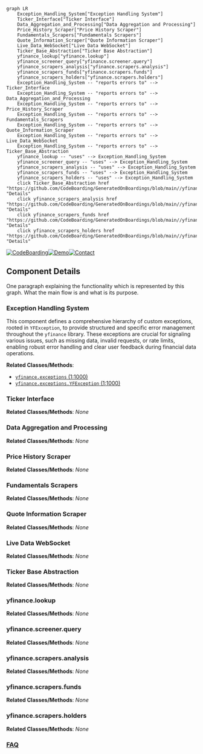 ```mermaid
graph LR
    Exception_Handling_System["Exception Handling System"]
    Ticker_Interface["Ticker Interface"]
    Data_Aggregation_and_Processing["Data Aggregation and Processing"]
    Price_History_Scraper["Price History Scraper"]
    Fundamentals_Scrapers["Fundamentals Scrapers"]
    Quote_Information_Scraper["Quote Information Scraper"]
    Live_Data_WebSocket["Live Data WebSocket"]
    Ticker_Base_Abstraction["Ticker Base Abstraction"]
    yfinance_lookup["yfinance.lookup"]
    yfinance_screener_query["yfinance.screener.query"]
    yfinance_scrapers_analysis["yfinance.scrapers.analysis"]
    yfinance_scrapers_funds["yfinance.scrapers.funds"]
    yfinance_scrapers_holders["yfinance.scrapers.holders"]
    Exception_Handling_System -- "reports errors to" --> Ticker_Interface
    Exception_Handling_System -- "reports errors to" --> Data_Aggregation_and_Processing
    Exception_Handling_System -- "reports errors to" --> Price_History_Scraper
    Exception_Handling_System -- "reports errors to" --> Fundamentals_Scrapers
    Exception_Handling_System -- "reports errors to" --> Quote_Information_Scraper
    Exception_Handling_System -- "reports errors to" --> Live_Data_WebSocket
    Exception_Handling_System -- "reports errors to" --> Ticker_Base_Abstraction
    yfinance_lookup -- "uses" --> Exception_Handling_System
    yfinance_screener_query -- "uses" --> Exception_Handling_System
    yfinance_scrapers_analysis -- "uses" --> Exception_Handling_System
    yfinance_scrapers_funds -- "uses" --> Exception_Handling_System
    yfinance_scrapers_holders -- "uses" --> Exception_Handling_System
    click Ticker_Base_Abstraction href "https://github.com/CodeBoarding/GeneratedOnBoardings/blob/main//yfinance/Ticker_Base_Abstraction.md" "Details"
    click yfinance_scrapers_analysis href "https://github.com/CodeBoarding/GeneratedOnBoardings/blob/main//yfinance/yfinance_scrapers_analysis.md" "Details"
    click yfinance_scrapers_funds href "https://github.com/CodeBoarding/GeneratedOnBoardings/blob/main//yfinance/yfinance_scrapers_funds.md" "Details"
    click yfinance_scrapers_holders href "https://github.com/CodeBoarding/GeneratedOnBoardings/blob/main//yfinance/yfinance_scrapers_holders.md" "Details"
```
[![CodeBoarding](https://img.shields.io/badge/Generated%20by-CodeBoarding-9cf?style=flat-square)](https://github.com/CodeBoarding/GeneratedOnBoardings)[![Demo](https://img.shields.io/badge/Try%20our-Demo-blue?style=flat-square)](https://www.codeboarding.org/demo)[![Contact](https://img.shields.io/badge/Contact%20us%20-%20contact@codeboarding.org-lightgrey?style=flat-square)](mailto:contact@codeboarding.org)

## Component Details

One paragraph explaining the functionality which is represented by this graph. What the main flow is and what is its purpose.

### Exception Handling System
This component defines a comprehensive hierarchy of custom exceptions, rooted in `YFException`, to provide structured and specific error management throughout the `yfinance` library. These exceptions are crucial for signaling various issues, such as missing data, invalid requests, or rate limits, enabling robust error handling and clear user feedback during financial data operations.


**Related Classes/Methods**:

- <a href="https://github.com/ranaroussi/yfinance/blob/master/yfinance/exceptions.py#L1-L1000" target="_blank" rel="noopener noreferrer">`yfinance.exceptions` (1:1000)</a>
- <a href="https://github.com/ranaroussi/yfinance/blob/master/yfinance/exceptions.py#L1-L1000" target="_blank" rel="noopener noreferrer">`yfinance.exceptions.YFException` (1:1000)</a>


### Ticker Interface



**Related Classes/Methods**: _None_

### Data Aggregation and Processing



**Related Classes/Methods**: _None_

### Price History Scraper



**Related Classes/Methods**: _None_

### Fundamentals Scrapers



**Related Classes/Methods**: _None_

### Quote Information Scraper



**Related Classes/Methods**: _None_

### Live Data WebSocket



**Related Classes/Methods**: _None_

### Ticker Base Abstraction



**Related Classes/Methods**: _None_

### yfinance.lookup



**Related Classes/Methods**: _None_

### yfinance.screener.query



**Related Classes/Methods**: _None_

### yfinance.scrapers.analysis



**Related Classes/Methods**: _None_

### yfinance.scrapers.funds



**Related Classes/Methods**: _None_

### yfinance.scrapers.holders



**Related Classes/Methods**: _None_



### [FAQ](https://github.com/CodeBoarding/GeneratedOnBoardings/tree/main?tab=readme-ov-file#faq)